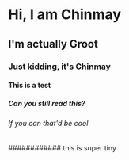 # Hi, I am Chinmay
## I'm actually Groot
### Just kidding, it's Chinmay
#### This is a test
##### Can you still read this?
###### If you can that'd be cool
############ this is super tiny
